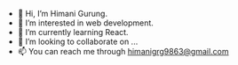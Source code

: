 - 👋 Hi, I’m Himani Gurung.
- 👀 I’m interested in web development.
- 🌱 I’m currently learning React.
- 💞️ I’m looking to collaborate on ...
- 📫 You can reach me through himanigrg9863@gmail.com 

<!---
HimaniGrg/HimaniGrg is a ✨ special ✨ repository because its `README.md` (this file) appears on your GitHub profile.
You can click the Preview link to take a look at your changes.
--->
